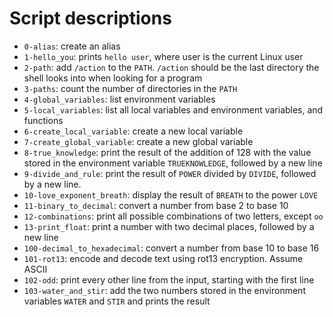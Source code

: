 # Script descriptions 

- `0-alias`: create an alias 
- `1-hello_you`: prints `hello user`, where user is the current Linux user
- `2-path`: add `/action` to the `PATH`. `/action` should be the last directory the shell looks into when looking for a program
- `3-paths`: count the number of directories in the `PATH`
- `4-global_variables`: list environment variables 
- `5-local_variables`: list all local variables and environment variables, and functions
- `6-create_local_variable`: create a new local variable
- `7-create_global_variable`: create a new global variable
- `8-true_knowledge`: print the result of the addition of 128 with the value stored in the environment variable `TRUEKNOWLEDGE`, followed by a new line
- `9-divide_and_rule`: print the result of `POWER` divided by `DIVIDE`, followed by a new line.
- `10-love_exponent_breath`: display the result of `BREATH` to the power `LOVE`
- `11-binary_to_decimal`: convert a number from base 2 to base 10
- `12-combinations`: print all possible combinations of two letters, except `oo`
- `13-print_float`: print a number with two decimal places, followed by a new line
- `100-decimal_to_hexadecimal`: convert a number from base 10 to base 16
- `101-rot13`: encode and decode text using rot13 encryption. Assume ASCII
- `102-odd`: print every other line from the input, starting with the first line
- `103-water_and_stir`: add the two numbers stored in the environment variables `WATER` and `STIR` and prints the result
